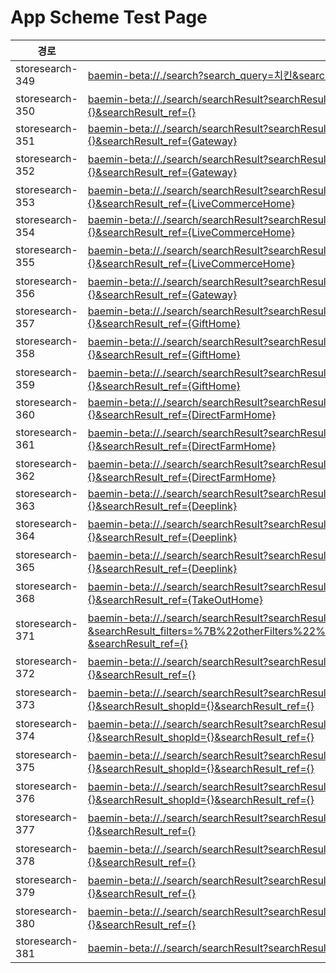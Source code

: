 # App Scheme Test Page

<html>
  <head></head>
  <body>
    <table class="table table-striped">
    <thead>
    <tr>
        <th scope="col">경로</th>
        <th scope="col">App Scheme</th>
    </tr>
    </thead>
    <tbody>
    <tr>
        <td>
            storesearch-349
        </td>
        <td>
            <a class="baeminScheme" href="baemin-beta://./search?search_query=치킨&search_ref={}">baemin-beta://./search?search_query=치킨&search_ref={}
</a>
        </td>
    </tr>
    <tr>
        <td>
            storesearch-350
        </td>
        <td>
            <a class="baeminScheme" href="baemin-beta://./search/searchResult?searchResult_serviceTab={ALL}&searchResult_query=치킨&searchResult_filters={}&searchResult_ref={}">baemin-beta://./search/searchResult?searchResult_serviceTab={ALL}&searchResult_query=치킨&searchResult_filters={}&searchResult_ref={}</a>
        </td>
    </tr>
    <tr>
        <td>
            storesearch-351
        </td>
        <td>
            <a class="baeminScheme" href="baemin-beta://./search/searchResult?searchResult_serviceTab={ALL}&searchResult_query=BBQ&searchResult_filters={}&searchResult_ref={Gateway}">baemin-beta://./search/searchResult?searchResult_serviceTab={ALL}&searchResult_query=BBQ&searchResult_filters={}&searchResult_ref={Gateway}</a>
        </td>
    </tr>
    <tr>
        <td>
            storesearch-352
        </td>
        <td>
            <a class="baeminScheme" href="baemin-beta://./search/searchResult?searchResult_serviceTab={ALL}&searchResult_query=퍼퓸&searchResult_filters={}&searchResult_ref={Gateway}">baemin-beta://./search/searchResult?searchResult_serviceTab={ALL}&searchResult_query=퍼퓸&searchResult_filters={}&searchResult_ref={Gateway}</a>
        </td>
    </tr>
    <tr>
        <td>
            storesearch-353
        </td>
        <td>
            <a class="baeminScheme" href="baemin-beta://./search/searchResult?searchResult_serviceTab={ALL}&searchResult_query=티셔츠&searchResult_filters={}&searchResult_ref={LiveCommerceHome}">baemin-beta://./search/searchResult?searchResult_serviceTab={ALL}&searchResult_query=티셔츠&searchResult_filters={}&searchResult_ref={LiveCommerceHome}</a>
        </td>
    </tr>
    <tr>
        <td>
            storesearch-354
        </td>
        <td>
            <a class="baeminScheme" href="baemin-beta://./search/searchResult?searchResult_serviceTab={ALL}&searchResult_query=BBQ&searchResult_filters={}&searchResult_ref={LiveCommerceHome}">baemin-beta://./search/searchResult?searchResult_serviceTab={ALL}&searchResult_query=BBQ&searchResult_filters={}&searchResult_ref={LiveCommerceHome}</a>
        </td>
    </tr>
    <tr>
        <td>
            storesearch-355
        </td>
        <td>
            <a class="baeminScheme" href="baemin-beta://./search/searchResult?searchResult_serviceTab={ALL}&searchResult_query=샴푸&searchResult_filters={}&searchResult_ref={LiveCommerceHome}">baemin-beta://./search/searchResult?searchResult_serviceTab={ALL}&searchResult_query=샴푸&searchResult_filters={}&searchResult_ref={LiveCommerceHome}</a>
        </td>
    </tr>
    <tr>
        <td>
            storesearch-356
        </td>
        <td>
            <a class="baeminScheme" href="baemin-beta://./search/searchResult?searchResult_serviceTab={ALL}&searchResult_query=티셔츠&searchResult_filters={}&searchResult_ref={Gateway}">baemin-beta://./search/searchResult?searchResult_serviceTab={ALL}&searchResult_query=티셔츠&searchResult_filters={}&searchResult_ref={Gateway}</a>
        </td>
    </tr>
    <tr>
        <td>
            storesearch-357
        </td>
        <td>
            <a class="baeminScheme" href="baemin-beta://./search/searchResult?searchResult_serviceTab={ALL}&searchResult_query=BBQ&searchResult_filters={}&searchResult_ref={GiftHome}">baemin-beta://./search/searchResult?searchResult_serviceTab={ALL}&searchResult_query=BBQ&searchResult_filters={}&searchResult_ref={GiftHome}</a>
        </td>
    </tr>
    <tr>
        <td>
            storesearch-358
        </td>
        <td>
            <a class="baeminScheme" href="baemin-beta://./search/searchResult?searchResult_serviceTab={ALL}&searchResult_query=샴푸&searchResult_filters={}&searchResult_ref={GiftHome}">baemin-beta://./search/searchResult?searchResult_serviceTab={ALL}&searchResult_query=샴푸&searchResult_filters={}&searchResult_ref={GiftHome}</a>
        </td>
    </tr>
    <tr>
        <td>
            storesearch-359
        </td>
        <td>
            <a class="baeminScheme" href="baemin-beta://./search/searchResult?searchResult_serviceTab={ALL}&searchResult_query=티셔츠&searchResult_filters={}&searchResult_ref={GiftHome}">baemin-beta://./search/searchResult?searchResult_serviceTab={ALL}&searchResult_query=티셔츠&searchResult_filters={}&searchResult_ref={GiftHome}</a>
        </td>
    </tr>
    <tr>
        <td>
            storesearch-360
        </td>
        <td>
            <a class="baeminScheme" href="baemin-beta://./search/searchResult?searchResult_serviceTab={ALL}&searchResult_query=BBQ&searchResult_filters={}&searchResult_ref={DirectFarmHome}">baemin-beta://./search/searchResult?searchResult_serviceTab={ALL}&searchResult_query=BBQ&searchResult_filters={}&searchResult_ref={DirectFarmHome}</a>
        </td>
    </tr>
    <tr>
        <td>
            storesearch-361
        </td>
        <td>
            <a class="baeminScheme" href="baemin-beta://./search/searchResult?searchResult_serviceTab={ALL}&searchResult_query=샴푸&searchResult_filters={}&searchResult_ref={DirectFarmHome}">baemin-beta://./search/searchResult?searchResult_serviceTab={ALL}&searchResult_query=샴푸&searchResult_filters={}&searchResult_ref={DirectFarmHome}</a>
        </td>
    </tr>
    <tr>
        <td>
            storesearch-362
        </td>
        <td>
            <a class="baeminScheme" href="baemin-beta://./search/searchResult?searchResult_serviceTab={ALL}&searchResult_query=티셔츠&searchResult_filters={}&searchResult_ref={DirectFarmHome}">baemin-beta://./search/searchResult?searchResult_serviceTab={ALL}&searchResult_query=티셔츠&searchResult_filters={}&searchResult_ref={DirectFarmHome}</a>
        </td>
    </tr>
    <tr>
        <td>
            storesearch-363
        </td>
        <td>
            <a class="baeminScheme" href="baemin-beta://./search/searchResult?searchResult_serviceTab={ALL}&searchResult_query=BBQ&searchResult_filters={}&searchResult_ref={Deeplink}">baemin-beta://./search/searchResult?searchResult_serviceTab={ALL}&searchResult_query=BBQ&searchResult_filters={}&searchResult_ref={Deeplink}</a>
        </td>
    </tr>
    <tr>
        <td>
            storesearch-364
        </td>
        <td>
            <a class="baeminScheme" href="baemin-beta://./search/searchResult?searchResult_serviceTab={ALL}&searchResult_query=샴푸&searchResult_filters={}&searchResult_ref={Deeplink}">baemin-beta://./search/searchResult?searchResult_serviceTab={ALL}&searchResult_query=샴푸&searchResult_filters={}&searchResult_ref={Deeplink}</a>
        </td>
    </tr>
    <tr>
        <td>
            storesearch-365
        </td>
        <td>
            <a class="baeminScheme" href="baemin-beta://./search/searchResult?searchResult_serviceTab={ALL}&searchResult_query=티셔츠&searchResult_filters={}&searchResult_ref={Deeplink}">baemin-beta://./search/searchResult?searchResult_serviceTab={ALL}&searchResult_query=티셔츠&searchResult_filters={}&searchResult_ref={Deeplink}</a>
        </td>
    </tr>
    <tr>
        <td>
            storesearch-368
        </td>
        <td>
            <a class="baeminScheme" href="baemin-beta://./search/searchResult?searchResult_serviceTab={BAEMIN}&searchResult_query=치킨&searchResult_filters={}&searchResult_ref={TakeOutHome}
">baemin-beta://./search/searchResult?searchResult_serviceTab={BAEMIN}&searchResult_query=치킨&searchResult_filters={}&searchResult_ref={TakeOutHome}
</a>
        </td>
    </tr>
    <tr>
        <td>
            storesearch-371
        </td>
        <td>
            <a class="baeminScheme" href="baemin-beta://./search/searchResult?searchResult_serviceTab={BAEMIN}&searchResult_query=치킨&searchResult_filters=%7B%22otherFilters%22%3A%5B%7B%22code%22%3A%22OTHER__BAEMIN_ORDER%22%7D%5D%7D%0A &searchResult_ref={}
">baemin-beta://./search/searchResult?searchResult_serviceTab={BAEMIN}&searchResult_query=치킨&searchResult_filters=%7B%22otherFilters%22%3A%5B%7B%22code%22%3A%22OTHER__BAEMIN_ORDER%22%7D%5D%7D%0A &searchResult_ref={}
</a>
        </td>
    </tr>
    <tr>
        <td>
            storesearch-372
        </td>
        <td>
            <a class="baeminScheme" href="baemin-beta://./search/searchResult?searchResult_serviceTab={BaeminStoreHome}&searchResult_query=우유&searchResult_filters={}&searchResult_ref={}
">baemin-beta://./search/searchResult?searchResult_serviceTab={BaeminStoreHome}&searchResult_query=우유&searchResult_filters={}&searchResult_ref={}
</a>
        </td>
    </tr>
    <tr>
        <td>
            storesearch-373
        </td>
        <td>
            <a class="baeminScheme" href="baemin-beta://./search/searchResult?searchResult_serviceTab={QuickCommerce}&searchResult_query=우유&searchResult_sellerId={}&searchResult_shopId={}&searchResult_ref={}
">baemin-beta://./search/searchResult?searchResult_serviceTab={QuickCommerce}&searchResult_query=우유&searchResult_sellerId={}&searchResult_shopId={}&searchResult_ref={}
</a>
        </td>
    </tr>
    <tr>
        <td>
            storesearch-374
        </td>
        <td>
            <a class="baeminScheme" href="baemin-beta://./search/searchResult?searchResult_serviceTab={QuickCommerce}&searchResult_query=우유&searchResult_sellerId={}&searchResult_shopId={}&searchResult_ref={}
">baemin-beta://./search/searchResult?searchResult_serviceTab={QuickCommerce}&searchResult_query=우유&searchResult_sellerId={}&searchResult_shopId={}&searchResult_ref={}
</a>
        </td>
    </tr>
    <tr>
        <td>
            storesearch-375
        </td>
        <td>
            <a class="baeminScheme" href="baemin-beta://./search/searchResult?searchResult_serviceTab={QuickCommerce}&searchResult_query=우유&searchResult_sellerId={}&searchResult_shopId={}&searchResult_ref={}
">baemin-beta://./search/searchResult?searchResult_serviceTab={QuickCommerce}&searchResult_query=우유&searchResult_sellerId={}&searchResult_shopId={}&searchResult_ref={}
</a>
        </td>
    </tr>
    <tr>
        <td>
            storesearch-376
        </td>
        <td>
            <a class="baeminScheme" href="baemin-beta://./search/searchResult?searchResult_serviceTab={QuickCommerce}&searchResult_query=우유&searchResult_sellerId={}&searchResult_shopId={}&searchResult_ref={}
">baemin-beta://./search/searchResult?searchResult_serviceTab={QuickCommerce}&searchResult_query=우유&searchResult_sellerId={}&searchResult_shopId={}&searchResult_ref={}
</a>
        </td>
    </tr>
    <tr>
        <td>
            storesearch-377
        </td>
        <td>
            <a class="baeminScheme" href="baemin-beta://./search/searchResult?searchResult_serviceTab={BMART}&searchResult_query=샴푸&searchResult_filters={}&searchResult_ref={}">baemin-beta://./search/searchResult?searchResult_serviceTab={BMART}&searchResult_query=샴푸&searchResult_filters={}&searchResult_ref={}</a>
        </td>
    </tr>
    <tr>
        <td>
            storesearch-378
        </td>
        <td>
            <a class="baeminScheme" href="baemin-beta://./search/searchResult?searchResult_serviceTab={BMART}&searchResult_query=치킨&searchResult_filters={}&searchResult_ref={}">baemin-beta://./search/searchResult?searchResult_serviceTab={BMART}&searchResult_query=치킨&searchResult_filters={}&searchResult_ref={}</a>
        </td>
    </tr>
    <tr>
        <td>
            storesearch-379
        </td>
        <td>
            <a class="baeminScheme" href="baemin-beta://./search/searchResult?searchResult_serviceTab={BMART}&searchResult_query=치킨&searchResult_filters={}&searchResult_ref={}">baemin-beta://./search/searchResult?searchResult_serviceTab={BMART}&searchResult_query=치킨&searchResult_filters={}&searchResult_ref={}</a>
        </td>
    </tr>
    <tr>
        <td>
            storesearch-380
        </td>
        <td>
            <a class="baeminScheme" href="baemin-beta://./search/searchResult?searchResult_serviceTab={BMART}&searchResult_query=치킨&searchResult_filters={}&searchResult_ref={}">baemin-beta://./search/searchResult?searchResult_serviceTab={BMART}&searchResult_query=치킨&searchResult_filters={}&searchResult_ref={}</a>
        </td>
    </tr>
    <tr>
        <td>
            storesearch-381
        </td>
        <td>
            <a class="baeminScheme" href="baemin-beta://./search/searchResult?searchResult_query=치킨&searchResult_filters={}&searchResult_ref={}">baemin-beta://./search/searchResult?searchResult_query=치킨&searchResult_filters={}&searchResult_ref={}</a>
        </td>
    </tr>
 

